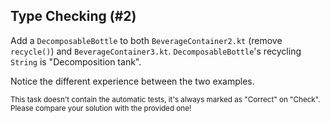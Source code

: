 ## Type Checking (#2)

Add a `DecomposableBottle` to both `BeverageContainer2.kt` (remove `recycle()`)
and `BeverageContainer3.kt`. `DecomposableBottle`'s recycling `String` is
"Decomposition tank".

Notice the different experience between the two examples.

<sub> This task doesn't contain the automatic tests,
it's always marked as "Correct" on "Check".
Please compare your solution with the provided one! </sub>